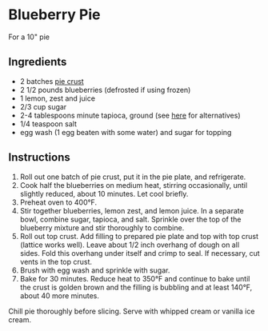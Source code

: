 # Blueberry Pie

For a 10" pie

## Ingredients

- 2 batches [pie crust](pie-crust.md)
- 2 1/2 pounds blueberries (defrosted if using frozen)
- 1 lemon, zest and juice
- 2/3 cup sugar
- 2-4 tablespoons minute tapioca, ground (see [here](https://www.kingarthurflour.com/guides/pie-baking/pie-thickener.html) for alternatives)
- 1/4 teaspoon salt
- egg wash (1 egg beaten with some water) and sugar for topping

## Instructions

1. Roll out one batch of pie crust, put it in the pie plate, and refrigerate.
2. Cook half the blueberries on medium heat, stirring occasionally, until slightly reduced, about 10 minutes. Let cool briefly.
3. Preheat oven to 400°F.
4. Stir together blueberries, lemon zest, and lemon juice. In a separate bowl, combine sugar, tapioca, and salt. Sprinkle over the top of the blueberry mixture and stir thoroughly to combine.
5. Roll out top crust. Add filling to prepared pie plate and top with top crust (lattice works well). Leave about 1/2 inch overhang of dough on all sides. Fold this overhang under itself and crimp to seal. If necessary, cut vents in the top crust.
6. Brush with egg wash and sprinkle with sugar.
7. Bake for 30 minutes. Reduce heat to 350°F and continue to bake until the crust is golden brown and the filling is bubbling and at least 140°F, about 40 more minutes.

Chill pie thoroughly before slicing. Serve with whipped cream or vanilla ice cream.
